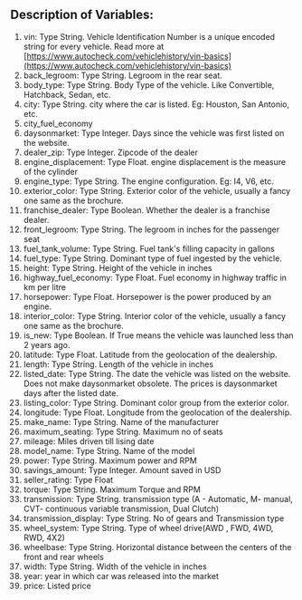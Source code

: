 ## Description of Variables:

1) vin: Type String. Vehicle Identification Number is a unique encoded string for every vehicle. Read more at [https://www.autocheck.com/vehiclehistory/vin-basics](https://www.autocheck.com/vehiclehistory/vin-basics)
2) back_legroom: Type String. Legroom in the rear seat.
3) body_type: Type String. Body Type of the vehicle. Like Convertible, Hatchback, Sedan, etc.
4) city: Type String. city where the car is listed. Eg: Houston, San Antonio, etc.
5) city_fuel_economy
6) daysonmarket: Type Integer. Days since the vehicle was first listed on the website.
7) dealer_zip: Type Integer. Zipcode of the dealer
8) engine_displacement: Type Float. engine displacement is the measure of the cylinder
9) engine_type: Type String. The engine configuration. Eg: I4, V6, etc.
10) exterior_color: Type String. Exterior color of the vehicle, usually a fancy one same as the brochure.
11) franchise_dealer: Type Boolean. Whether the dealer is a franchise dealer.
12) front_legroom: Type String. The legroom in inches for the passenger seat
13) fuel_tank_volume: Type String. Fuel tank's filling capacity in gallons
14) fuel_type: Type String. Dominant type of fuel ingested by the vehicle.
15) height: Type String. Height of the vehicle in inches
16) highway_fuel_economy: Type Float. Fuel economy in highway traffic in km per litre
17) horsepower: Type Float. Horsepower is the power produced by an engine.
18) interior_color: Type String. Interior color of the vehicle, usually a fancy one same as the brochure.
19) is_new: Type Boolean. If True means the vehicle was launched less than 2 years ago.
20) latitude: Type Float. Latitude from the geolocation of the dealership.
21) length: Type String. Length of the vehicle in inches
22) listed_date: Type String. The date the vehicle was listed on the website. Does not make daysonmarket obsolete. The prices is daysonmarket days after the listed date.
23) listing_color: Type String. Dominant color group from the exterior color.
24) longitude: Type Float. Longitude from the geolocation of the dealership.
25) make_name: Type String. Name of the manufacturer
26) maximum_seating: Type String. Maximum no of seats
27) mileage: Miles driven till lising date
28) model_name: Type String. Name of the model
29) power: Type String. Maximum power and RPM
30) savings_amount: Type Integer. Amount saved in USD
31) seller_rating: Type Float
32) torque: Type String. Maximum Torque and RPM
33) transmission: Type String. transmission type (A - Automatic, M- manual, CVT- continuous variable transmission, Dual Clutch)
34) transmission_display: Type String. No of gears and Transmission type
35) wheel_system: Type String. Type of wheel drive(AWD , FWD, 4WD, RWD, 4X2)
36) wheelbase: Type String. Horizontal distance between the centers of the front and rear wheels
37) width: Type String. Width of the vehicle in inches
38) year: year in which car was released into the market
39) price: Listed price
